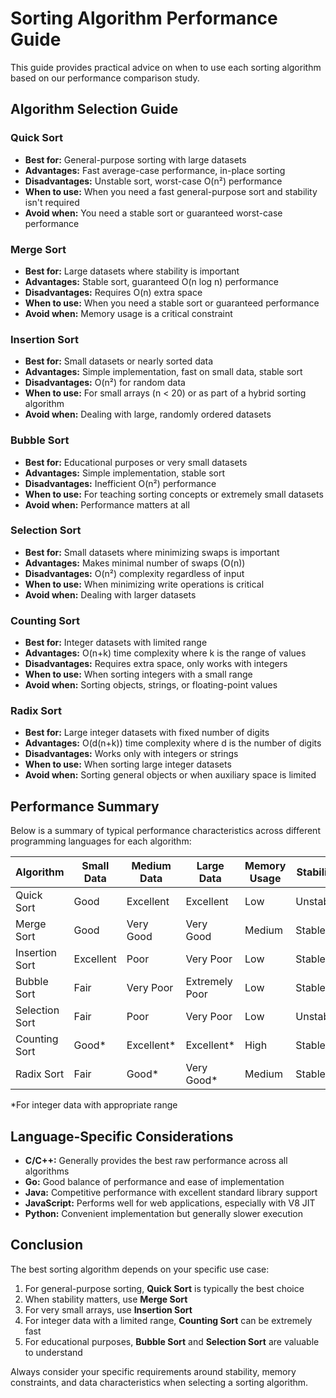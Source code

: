 # Sorting Algorithm Performance Guide

This guide provides practical advice on when to use each sorting algorithm based on our performance comparison study.

## Algorithm Selection Guide

### Quick Sort
- **Best for:** General-purpose sorting with large datasets
- **Advantages:** Fast average-case performance, in-place sorting
- **Disadvantages:** Unstable sort, worst-case O(n²) performance
- **When to use:** When you need a fast general-purpose sort and stability isn't required
- **Avoid when:** You need a stable sort or guaranteed worst-case performance

### Merge Sort
- **Best for:** Large datasets where stability is important
- **Advantages:** Stable sort, guaranteed O(n log n) performance
- **Disadvantages:** Requires O(n) extra space
- **When to use:** When you need a stable sort or guaranteed performance
- **Avoid when:** Memory usage is a critical constraint

### Insertion Sort
- **Best for:** Small datasets or nearly sorted data
- **Advantages:** Simple implementation, fast on small data, stable sort
- **Disadvantages:** O(n²) for random data
- **When to use:** For small arrays (n < 20) or as part of a hybrid sorting algorithm
- **Avoid when:** Dealing with large, randomly ordered datasets

### Bubble Sort
- **Best for:** Educational purposes or very small datasets
- **Advantages:** Simple implementation, stable sort
- **Disadvantages:** Inefficient O(n²) performance
- **When to use:** For teaching sorting concepts or extremely small datasets
- **Avoid when:** Performance matters at all

### Selection Sort
- **Best for:** Small datasets where minimizing swaps is important
- **Advantages:** Makes minimal number of swaps (O(n))
- **Disadvantages:** O(n²) complexity regardless of input
- **When to use:** When minimizing write operations is critical
- **Avoid when:** Dealing with larger datasets

### Counting Sort
- **Best for:** Integer datasets with limited range
- **Advantages:** O(n+k) time complexity where k is the range of values
- **Disadvantages:** Requires extra space, only works with integers
- **When to use:** When sorting integers with a small range
- **Avoid when:** Sorting objects, strings, or floating-point values

### Radix Sort
- **Best for:** Large integer datasets with fixed number of digits
- **Advantages:** O(d(n+k)) time complexity where d is the number of digits
- **Disadvantages:** Works only with integers or strings
- **When to use:** When sorting large integer datasets
- **Avoid when:** Sorting general objects or when auxiliary space is limited

## Performance Summary

Below is a summary of typical performance characteristics across different programming languages for each algorithm:

| Algorithm | Small Data | Medium Data | Large Data | Memory Usage | Stability |
|-----------|------------|-------------|------------|--------------|-----------|
| Quick Sort | Good | Excellent | Excellent | Low | Unstable |
| Merge Sort | Good | Very Good | Very Good | Medium | Stable |
| Insertion Sort | Excellent | Poor | Very Poor | Low | Stable |
| Bubble Sort | Fair | Very Poor | Extremely Poor | Low | Stable |
| Selection Sort | Fair | Poor | Very Poor | Low | Unstable |
| Counting Sort | Good* | Excellent* | Excellent* | High | Stable |
| Radix Sort | Fair | Good* | Very Good* | Medium | Stable |

*For integer data with appropriate range

## Language-Specific Considerations

- **C/C++:** Generally provides the best raw performance across all algorithms
- **Go:** Good balance of performance and ease of implementation
- **Java:** Competitive performance with excellent standard library support
- **JavaScript:** Performs well for web applications, especially with V8 JIT
- **Python:** Convenient implementation but generally slower execution

## Conclusion

The best sorting algorithm depends on your specific use case:

1. For general-purpose sorting, **Quick Sort** is typically the best choice
2. When stability matters, use **Merge Sort**
3. For very small arrays, use **Insertion Sort**
4. For integer data with a limited range, **Counting Sort** can be extremely fast
5. For educational purposes, **Bubble Sort** and **Selection Sort** are valuable to understand

Always consider your specific requirements around stability, memory constraints, and data characteristics when selecting a sorting algorithm.
